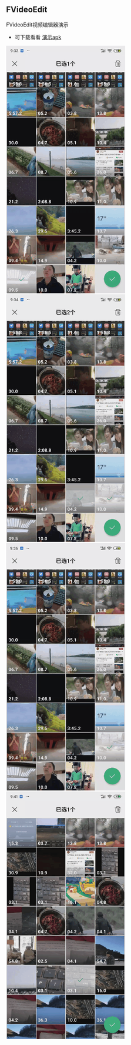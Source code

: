 ## FVideoEdit
FVideoEdit视频编辑器演示

- 可下载看看 [演示apk](https://github.com/DMings/FVideoEdit/blob/master/FvideoEdit.apk)

![视频预览演示](https://github.com/DMings/FVideoEdit/blob/master/yulan.gif)
![视频拖动播放演示](https://github.com/DMings/FVideoEdit/blob/master/tuodong.gif)
![视频功能演示](https://github.com/DMings/FVideoEdit/blob/master/gongneng.gif)
![视频生成演示](https://github.com/DMings/FVideoEdit/blob/master/shengcheng.gif)